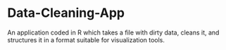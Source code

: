 # Data-Cleaning-App
An application coded in R which takes a file with dirty data, cleans it, and structures it in a format suitable for visualization tools.
